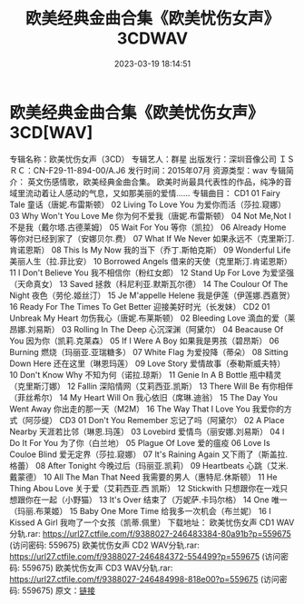 ﻿---
title: 欧美经典金曲合集《欧美忧伤女声》3CDWAV
date: 2023-03-19 18:14:51
categories: WAV车载音乐、镜像
tags: 华语中文
---
# 欧美经典金曲合集《欧美忧伤女声》3CD[WAV]

专辑名称：欧美忧伤女声（3CD）
专辑艺人：群星
出版发行：深圳音像公司
ＩＳＲＣ：CN-F29-11-894-00/A.J6
发行时间：2015年07月
资源类型：wav
专辑简介：
英文伤感情歌，欧美经典金曲合集。
欧美时尚最具代表性的作品，纯净的音域里流动着让人感动的气息，又如那美丽的爱情......
专辑曲目：
CD1
01 Fairy Tale 童话（唐妮.布雷斯顿）
02 Living To Love You 为爱你而活（莎拉.窥娜）
03 Why Won't You Love Me 你为何不爱我（唐妮.布雷斯顿）
04 Not Me,Not I 不是我（戴尔塔.古德莱姆）
05 Wait For You 等你（凯拉）
06 Already Home 等你对已经到家了（安娜贝尔.费）
07 What If We Never 如果永远不（克里斯汀.肯诺恩斯）
08 This Is My Now 我的当下（乔丁.斯帕克斯）
09 Wonderful Life 美丽人生（拉.菲比安）
10 Borrowed Angels 借来的天使（克里斯汀.肯诺恩斯）
11 I Don't Believe You 我不相信你（粉红女郎）
12 Stand Up For Love 为爱坚强（天命真女）
13 Saved 拯救（科尼利亚.默斯瓦尔德）
14 The Coulour Of The Night 夜色（劳伦.姬丝汀）
15 Je M'appelle Helene 我是伊莲（伊莲娜.西嘉贺）
16 Ready For The Times To Get Better 迎接美好时光（长发妹）
CD2
01 Unbreak My Heart 勿伤我心（唐妮.布莱斯顿）
02 Bleeding Love 滴血的爱（莱昂娜.刘易斯）
03 Rolling In The Deep 心沉深渊（阿黛尔）
04 Beacause Of You 因为你（凯莉.克莱森）
05 If I Were A Boy 如果我是男孩（碧昂斯）
06 Burning 燃烧（玛丽亚.亚瑞糖多）
07 White Flag 为爱投降（蒂朵）
08 Sitting Down Here 还在这里（琳恩玛莲）
09 Love Story 爱情故事（泰勒斯威夫特）
10 Don't Know Why 不知为何（诺拉.琼斯）
11 Genie In A B Bottle 瓶中精灵（克里斯汀娜）
12 Fallin 深陷情网（艾莉西亚.凯斯）
13 There Will Be 有你相伴（菲丝希尔）
14 My Heart Will On 我心依旧（席琳.迪翁）
15 The Day You Went Away 你出走的那一天（M2M）
16 The Way That I Love You 我爱你的方式（阿莎缇）
CD3
01 Don't You Remember 忘记了吗（阿黛尔）
02 A Place Nearby 天涯若比邻（琳恩.玛莲）
03 Lovebird 爱情鸟（丽安娜.刘易斯）
04 I Do It For You 为了你（白兰地）
05 Plague Of Love 爱的瘟疫
06 Love Is Couloe Blind 爱无定界（莎拉.窥娜）
07 It's Raining Again 又下雨了（斯盖拉.格蕾）
08 After Tonight 今晚过后（玛丽亚.凯莉）
09 Heartbeats 心跳（艾米.戴蒙德）
10 All The Man That Need 我需要的男人（惠特尼.休斯顿）
11 He Thing Abou Love 关于爱（艾莉西亚.西 凯斯）
12 Stickwith 只想跟你在一戏只想跟你在一起（小野猫）
13 It's Over 结束了（万妮萨.卡玛尔格）
14 One 唯一（玛丽.布莱姬）
15 Baby One More Time 给我多一次机会（布兰妮）
16 I Kissed A Girl 我吻了一个女孩（凯蒂.佩里）
下载地址：
欧美忧伤女声 CD1 WAV分轨.rar: https://url27.ctfile.com/f/9388027-246483384-80a91b?p=559675
(访问密码: 559675)
欧美忧伤女声 CD2 WAV分轨.rar: https://url27.ctfile.com/f/9388027-246484372-554499?p=559675
(访问密码: 559675)
欧美忧伤女声 CD3 WAV分轨.rar: https://url27.ctfile.com/f/9388027-246484998-818e00?p=559675
(访问密码: 559675)
原文：[链接](https://blog.sina.com.cn/s/blog_1647c7e760103111p.html)